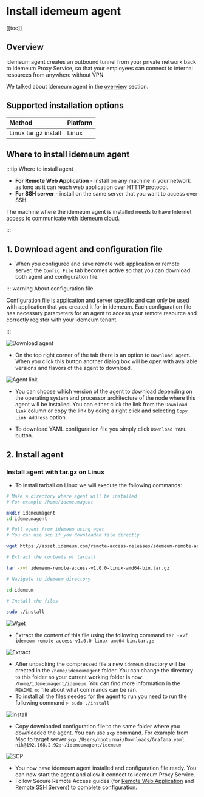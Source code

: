 # Install idemeum agent

[[toc]]

## Overview
idemeum agent creates an outbound tunnel from your private network back to idemeum Proxy Service, so that your employees can connect to internal resources from anywhere without VPN. 

We talked about idemeum agent in the [overview](../remote-access/secure-remote-access-overview.html#agent) section.

## Supported installation options

|     Method              | Platform |
| :----------------- |:-------------|
| Linux tar.gz install    | Linux           |


## Where to install idemeum agent

:::tip Where to install agent

* **For Remote Web Application** - install on any machine in your network as long as it can reach web application over HTTTP protocol. 
* **For SSH server** - install on the same server that you want to access over SSH.

The machine where the idemeum agent is installed needs to have Internet access to communicate with idemeum cloud.

:::

## 1. Download agent and configuration file

* When you configured and save remote web application or remote server, the `Config File` tab becomes active so that you can download both agent and configuration file.

::: warning About configuration file

Configuration file is application and server specific and can only be used with application that you created it for in idemeum. Each configuration file has necessary parameters for an agent to access your remote resource and correctly register with your idemeum tenant.

:::

![Download agent](../remote-access/images/download-agent.png)

* On the top right corner of the tab there is an option to `Download agent`. When you click this button another dialog box will be open with available versions and flavors of the agent to download.

![Agent link](../remote-access/images/agent-link.png)

* You can choose which version of the agent to download depending on the operating system and processor architecture of the node where this agent will be installed. You can either click the link from the `Download link` column or copy the link by doing a right click and selecting `Copy Link Address` option.

* To download YAML configuration file you simply click `Download YAML` button.

## 2. Install agent

### Install agent with tar.gz on Linux
* To install tarball on Linux we will execute the following commands:

``` bash
# Make a directory where agent will be installed
# For example /home/idemeumagent

mkdir idemeumagent
cd idemeumagent

# Pull agent from idemeum using wget
# You can use scp if you downloaded file directly

wget https://asset.idemeum.com/remote-access-releases/idemeum-remote-access-v1.0.0-linux-amd64-bin.tar.gz

# Extract the contents of tarball

tar -xvf idemeum-remote-access-v1.0.0-linux-amd64-bin.tar.gz

# Navigate to idemeum directory

cd idemeum

# Install the files

sudo ./install

```

















![Wget](../remote-access/images/wget-agent.png)

* Extract the content of this file using the following command `tar -xvf idemeum-remote-access-v1.0.0-linux-amd64-bin.tar.gz`

![Extract](../remote-access/images/extract.png)

* After unpacking the compressed file a new `idemeum` directory will be created in the ``/home/idemeumagent`` folder. You can change the directory to this folder so your current working folder is now: ``/home/idemeumagent/idemeum``. You can find more information in the `README.md` file about what commands can be ran.
* To install all the files needed for the agent to run you need to run the following command `> sudo ./install`

![Install](../remote-access/images/install.png)

* Copy downloaded configuration file to the same folder where you downloaded the agent. You can use `scp` command. For example from Mac to target server `scp /Users/npoturnak/Downloads/Grafana.yaml nik@192.168.2.92:~/idemeumagent/idemeum`

![SCP](../remote-access/images/install.png)

* You now have idemeum agent installed and configuration file ready. You can now start the agent and allow it connect to idemeum Proxy Service.
* Follow Secure Remote Access guides (for [Remote Web Application](../remote-access/remote-web-app.html) and [Remote SSH Servers](../remote-access/remote-ssh-server.html)) to complete configuration.
